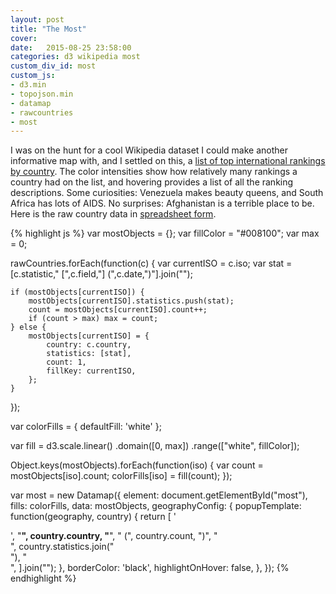 ```yaml
---
layout: post
title: "The Most"
cover:
date:   2015-08-25 23:58:00
categories: d3 wikipedia most
custom_div_id: most
custom_js:
- d3.min
- topojson.min
- datamap
- rawcountries
- most
---
```

I was on the hunt for a cool Wikipedia dataset I could make another informative map with, and I settled on this, a [list of top international rankings by country](https://en.wikipedia.org/wiki/List_of_top_international_rankings_by_country). The color intensities show how relatively many rankings a country had on the list, and hovering provides a list of all the ranking descriptions. Some curiosities: Venezuela makes beauty queens, and South Africa has lots of AIDS. No surprises: Afghanistan is a terrible place to be. Here is the raw country data in [spreadsheet form](https://docs.google.com/spreadsheets/d/1SkP4xA0-qRK3YQQfkVg5kaMsZtRyhjL9qtOsMTo7SJ4/edit?usp=sharing).

{% highlight js %}
var mostObjects = {};
var fillColor = "#008100";
var max = 0;

rawCountries.forEach(function(c) {
    var currentISO = c.iso;
    var stat = [c.statistic," [",c.field,"] (",c.date,")"].join("");

    if (mostObjects[currentISO]) {
        mostObjects[currentISO].statistics.push(stat);
        count = mostObjects[currentISO].count++;
        if (count > max) max = count;
    } else {
        mostObjects[currentISO] = {
            country: c.country,
            statistics: [stat],
            count: 1,
            fillKey: currentISO,
        };
    }
});

var colorFills = {
    defaultFill: 'white'
};

var fill = d3.scale.linear()
.domain([0, max])
.range(["white", fillColor]);

Object.keys(mostObjects).forEach(function(iso) {
    var count = mostObjects[iso].count;
    colorFills[iso] = fill(count);
});

var most = new Datamap({
    element: document.getElementById("most"),
    fills: colorFills,
    data: mostObjects,
    geographyConfig: {
        popupTemplate: function(geography, country) {
            return [
                '<div class="hoverinfo">',
                "<strong>",
                country.country,
                "</strong>",
                " (",
                country.count,
                ")",
                "</br>",
                country.statistics.join("</br>"),
                "</br>",
            ].join("");
        },
        borderColor: 'black',
        highlightOnHover: false,
    },
});
{% endhighlight %}
